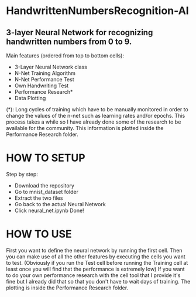 # HandwrittenNumbersRecognition-AI
## 3-layer Neural Network for recognizing handwritten numbers from 0 to 9.
Main features (ordered from top to bottom cells):
- 3-Layer Neural Network class
- N-Net Training Algorithm
- N-Net Performance Test
- Own Handwriting Test
- Performance Research*
- Data Plotting

(*): Long cycles of training which have to be manually monitored in order to change the values of the n-net such as learning rates and/or epochs. This process takes a while so I have already done some of the research to be available for the community. This information is plotted inside the Performance Research folder.

# HOW TO SETUP
Step by step:
- Download the repository
- Go to mnist_dataset folder
- Extract the two files
- Go back to the actual Neural Network
- Click neural_net.ipynb
Done!

# HOW TO USE
First you want to define the neural network by running the first cell.
Then you can make use of all the other features by executing the cells you want to test.
(Obviously if you run the Test cell before running the Training cell at least once you will find that the performance is extremely low)
If you want to do your own performance research with the cell tool that I provide it's fine but I already did that so that you don't have to wait days of training. The plotting is inside the Performance Research folder.

